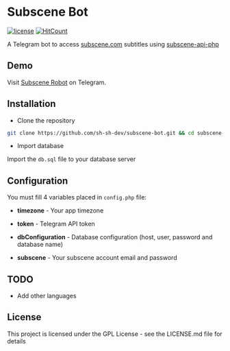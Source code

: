 # Subscene Bot

[![license](https://img.shields.io/github/license/sh-sh-dev/subscene-bot.svg?style=flat-square)](https://github.com/sh-sh-dev/subscene-bot/blob/master/LICENSE)
[![HitCount](http://hits.dwyl.io/sh-sh-dev/subscene-bot.svg)](http://hits.dwyl.io/Naereen/badges)


A Telegram bot to access [subscene.com](https://subscene.com) subtitles using [subscene-api-php](https://github.com/nimah79/subscene-api-php)

## Demo

Visit [Subscene Robot](https://t.me/SubsceneRobot) on Telegram.

## Installation

* Clone the repository

```bash
git clone https://github.com/sh-sh-dev/subscene-bot.git && cd subscene-bot
```

* Import database

Import the `db.sql` file to your database server

## Configuration

You must fill 4 variables placed in `config.php` file:

* **timezone** - Your app timezone

* **token** - Telegram API token

* **dbConfiguration** - Database configuration (host, user, password and database name)

* **subscene** - Your subscene account email and password

## TODO

* Add other languages

## License

This project is licensed under the GPL License - see the LICENSE.md file for details
